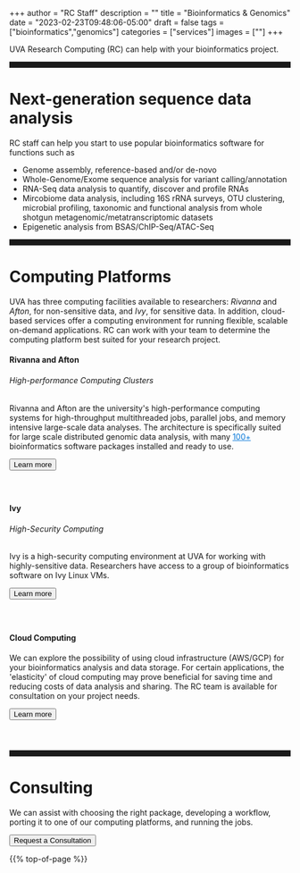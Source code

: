 +++
author = "RC Staff"
description = ""
title = "Bioinformatics & Genomics"
date = "2023-02-23T09:48:06-05:00"
draft = false
tags = ["bioinformatics","genomics"]
categories = ["services"]
images = [""]
+++

<p class=lead>UVA Research Computing (RC) can help with your bioinformatics project.</p>

<hr size=1 style="padding-bottom:10px;" />

# Next-generation sequence data analysis

RC staff can help you start to use popular bioinformatics software for functions such as

* Genome assembly, reference-based and/or de-novo
* Whole-Genome/Exome sequence analysis for variant calling/annotation
* RNA-Seq data analysis to quantify, discover and profile RNAs
* Mircobiome data analysis, including 16S rRNA surveys, OTU clustering, microbial profiling, taxonomic and functional analysis from whole shotgun metagenomic/metatranscriptomic datasets
* Epigenetic analysis from BSAS/ChIP-Seq/ATAC-Seq

<hr size=1 style="padding-bottom:10px;" />

# Computing Platforms

UVA has three computing facilities available to researchers: _Rivanna_ and _Afton_, for non-sensitive data, and _Ivy_, for sensitive data. In addition, cloud-based services offer a computing environment for running flexible, scalable on-demand applications. RC can work with your team to determine the computing platform best suited for your research project.  

<div class="card">
  <div class="card-block">
    <h4 class="card-title">Rivanna and Afton</h4>
    <h6 class="card-subtitle mb-2 text-muted">High-performance Computing Clusters</h6>
    <p class="card-text">
	Rivanna and Afton are the university's high-performance computing systems for high-throughput multithreaded jobs, parallel jobs, and memory intensive large-scale data analyses. The architecture is specifically suited for large scale distributed genomic data analysis, with many <a href="/userinfo/hpc" style="color:#0275d8";>100+</a> bioinformatics software packages installed and ready to use.   
    </p>
	<a href="/userinfo/hpc" class="card-link" target="_blank"><button class="btn  btn-primary">Learn more</button></a>
  </div>
</div>

<div style="height:40px;"></div>

<div class="card">
  <div class="card-block">
    <h4 class="card-title">Ivy</h4>
    <h6 class="card-subtitle mb-2 text-muted">High-Security Computing</h6>
    <p class="card-text">
	Ivy is a high-security computing environment at UVA for working with highly-sensitive data. Researchers have access to a group of bioinformatics software on Ivy Linux VMs.  
    </p>
	<a href="/userinfo/ivy" class="card-link"><button class="btn  btn-primary">Learn more</button></a>
  </div>
</div>

<div style="height:40px;"></div>

<div class="card">
  <div class="card-block">
    <h4 class="card-title">Cloud Computing</h4>
    <p class="card-text">
	We can explore the possibility of using cloud infrastructure (AWS/GCP) for your bioinformatics analysis and data storage. For certain applications, the 'elasticity' of cloud computing may prove beneficial for saving time and reducing costs of data analysis and sharing. The RC team is available for consultation on your project needs.      
    </p>
	<a href="/service/cloud/" class="card-link"><button class="btn  btn-primary">Learn more</button></a>
  </div>
</div>

<div style="height:40px;"></div>

<hr size=1 style="padding-bottom:10px;" />


# Consulting

We can assist with choosing the right package, developing a workflow, porting it to one of our computing platforms, and running the jobs.

[<button class="btn  btn-primary">Request a Consultation</button>](/form/support-request/)

{{% top-of-page %}}

